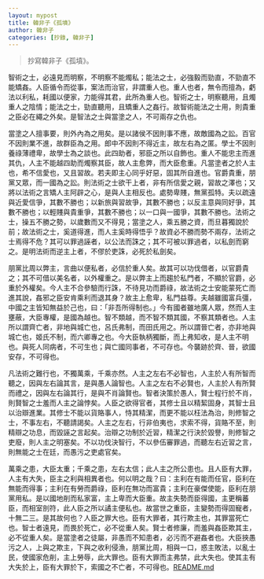 ```yaml
---
layout: mypost
title: 韓非子《孤墳》
author: 韓非子
categories: [抄錄, 韓非子]
---
```


> 抄寫韓非子《孤墳》。

智術之士，必遠見而明察，不明察不能燭私；能法之士，必強毅而勁直，不勁直不能矯姦。人臣循令而從事，案法而治官，非謂重人也。重人也者，無令而擅為，虧法以利私，耗國以便家，力能得其君，此所為重人也。智術之士，明察聽用，且燭重人之陰情；能法之士，勁直聽用，且矯重人之姦行。故智術能法之士用，則貴重之臣必在繩之外矣。是智法之士與當塗之人，不可兩存之仇也。

當塗之人擅事要，則外內為之用矣。是以諸侯不因則事不應，故敵國為之訟。百官不因則業不進，故群臣為之用。郎中不因則不得近主，故左右為之匿。學士不因則養祿薄禮卑，故學士為之談也。此四助者，邪臣之所以自飾也。重人不能忠主而進其仇，人主不能越四助而燭察其臣，故人主愈弊，而大臣愈重。凡當塗者之於人主也，希不信愛也，又且習故。若夫即主心同乎好惡，固其所自進也。官爵貴重，朋黨又眾，而一國為之訟。則法術之士欲干上者，非有所信愛之親，習故之澤也；又將以法術之言矯人主阿辟之心，是與人主相反也。處勢卑賤，無黨孤特。夫以疏遠與近愛信爭，其數不勝也；以新旅與習故爭，其數不勝也；以反主意與同好爭，其數不勝也；以輕賤與貴重爭，其數不勝也；以一口與一國爭，其數不勝也。法術之士，操五不勝之勢，以歲數而又不得見；當塗之人，乘五勝之資，而旦暮獨說於前；故法術之士，奚道得進，而人主奚時得悟乎？故資必不勝而勢不兩存，法術之士焉得不危？其可以罪過誣者，以公法而誅之；其不可被以罪過者，以私劍而窮之。是明法術而逆主上者，不僇於吏誅，必死於私劍矣。

朋黨比周以弊主，言曲以便私者，必信於重人矣。故其可以功伐借者，以官爵貴之；其不可借以美名者，以外權重之。是以弊主上而趨於私門者，不顯於官爵，必重於外權矣。今人主不合參驗而行誅，不待見功而爵祿，故法術之士安能蒙死亡而進其說，姦邪之臣安肯乘利而退其身？故主上愈卑，私門益尊。夫越雖國富兵彊，中國之主皆知無益於己也，曰：「非吾所得制也。」今有國者雖地廣人眾，然而人主壅蔽，大臣專權，是國為越也。智不類越，而不智不類其國，不察其類者也。人主所以謂齊亡者，非地與城亡也，呂氏弗制，而田氏用之。所以謂晉亡者，亦非地與城亡也，姬氏不制，而六卿專之也。今大臣執柄獨斷，而上弗知收，是人主不明也。與死人同病者，不可生也；與亡國同事者，不可存也。今襲跡於齊、晉，欲國安存，不可得也。

凡法術之難行也，不獨萬乘，千乘亦然。人主之左右不必智也，人主於人有所智而聽之，因與左右論其言，是與愚人論智也。人主之左右不必賢也，人主於人有所賢而禮之，因與左右論其行，是與不肖論賢也。智者決策於愚人，賢士程行於不肖，則賢智之士羞而人主之論悖矣。人臣之欲得官者，其修士且以精絜固身，其智士且以治辯進業。其修士不能以貨賂事人，恃其精潔，而更不能以枉法為治，則修智之士，不事左右，不聽請謁矣。人主之左右，行非伯夷也，求索不得，貨賂不至，則精辯之功息，而毀誣之言起矣。治辯之功制於近習，精潔之行決於毀譽，則修智之吏廢，則人主之明塞矣。不以功伐決智行，不以參伍審罪過，而聽左右近習之言，則無能之士在廷，而愚污之吏處官矣。

萬乘之患，大臣太重；千乘之患，左右太信；此人主之所公患也。且人臣有大罪，人主有大失，臣主之利與相異者也。何以明之哉？曰：主利在有能而任官，臣利在無能而得事；主利在有勞而爵祿，臣利在無功而富貴；主利在豪傑使能，臣利在朋黨用私。是以國地削而私家富，主上卑而大臣重。故主失勢而臣得國，主更稱蕃臣，而相室剖符，此人臣之所以譎主便私也。故當世之重臣，主變勢而得固寵者，十無二三。是其故何也？人臣之罪大也。臣有大罪者，其行欺主也，其罪當死亡也。智士者遠見，而畏於死亡，必不從重人矣。賢士者修廉，而羞與姦臣欺其主，必不從重人矣。是當塗者之徒屬，非愚而不知患者，必污而不避姦者也。大臣挾愚污之人，上與之欺主，下與之收利侵漁，朋黨比周，相與一口，惑主敗法，以亂士民，使國家危削，主上勞辱，此大罪也。臣有大罪而主弗禁，此大失也。使其主有大失於上，臣有大罪於下，索國之不亡者，不可得也。[README.md](..%2FREADME.md)